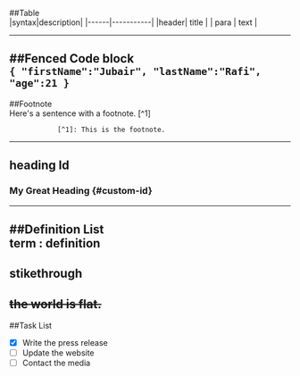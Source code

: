 ##Table      
|syntax|description|
|------|-----------|
|header|  title    |
| para |   text	   |

---
##Fenced Code block   
			  ```
				{
				  "firstName":"Jubair",
				  "lastName":"Rafi",
				  "age":21
				}
			  ```
---
##Footnote  
		       Here's a sentence with a footnote. [^1]

	        	[^1]: This is the footnote.
---
## heading Id  		
### My Great Heading {#custom-id}
---
##Definition List 	
     term
      : definition
---

## stikethrough 	
~~the world is flat.~~
---
##Task List 		
- [x] Write the press release
- [ ] Update the website
- [ ] Contact the media
